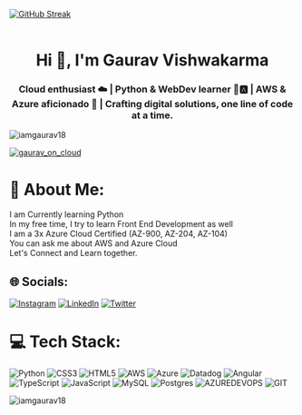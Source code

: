 <a href="https://git.io/streak-stats"><img src="https://streak-stats.demolab.com?user=iamgaurav18&theme=synthwave&border_radius=100&card_width=900&border=CC06EB&stroke=E202EB&ring=00DCEB&fire=EB19E5&dates=02EBE2" alt="GitHub Streak" /></a><br><br>
<h1 align="center">Hi 👋, I'm Gaurav Vishwakarma</h1>
<h3 align="center">Cloud enthusiast ☁️ | Python & WebDev learner 🐍🅰️ | AWS & Azure aficionado 🚀 | Crafting digital solutions, one line of code at a time.</h3>

<p align="left"> <img src="https://komarev.com/ghpvc/?username=iamgaurav18&label=Profile%20views&color=0e75b6&style=flat" alt="iamgaurav18" /> </p>

<p align="left"> <a href="https://twitter.com/gaurav_on_cloud" target="blank"><img src="https://img.shields.io/twitter/follow/gaurav_on_cloud?logo=twitter&style=for-the-badge" alt="gaurav_on_cloud" /></a> </p>

# 💫 About Me:
I am Currently learning Python<br>In my free time, I try to learn Front End Development as well<br>I am a 3x Azure Cloud Certified (AZ-900, AZ-204, AZ-104)  <br>You can ask me about AWS and Azure Cloud<br>Let's Connect and Learn together.


## 🌐 Socials:
[![Instagram](https://img.shields.io/badge/Instagram-%23E4405F.svg?logo=Instagram&logoColor=white)](https://instagram.com/iamgaurav82) [![LinkedIn](https://img.shields.io/badge/LinkedIn-%230077B5.svg?logo=linkedin&logoColor=white)](https://linkedin.com/in/gauravoncloud) [![Twitter](https://img.shields.io/badge/Twitter-%231DA1F2.svg?logo=Twitter&logoColor=white)](https://twitter.com/Gaurav_on_Cloud) 

# 💻 Tech Stack:
![Python](https://img.shields.io/badge/python-3670A0?style=for-the-badge&logo=python&logoColor=ffdd54) ![CSS3](https://img.shields.io/badge/css3-%231572B6.svg?style=for-the-badge&logo=css3&logoColor=white) ![HTML5](https://img.shields.io/badge/html5-%23E34F26.svg?style=for-the-badge&logo=html5&logoColor=white) ![AWS](https://img.shields.io/badge/AWS-%23FF9900.svg?style=for-the-badge&logo=amazon-aws&logoColor=white) ![Azure](https://img.shields.io/badge/azure-%230072C6.svg?style=for-the-badge&logo=microsoftazure&logoColor=white) ![Datadog](https://img.shields.io/badge/datadog-%23632CA6.svg?style=for-the-badge&logo=datadog&logoColor=white) ![Angular](https://img.shields.io/badge/angular-%23DD0031.svg?style=for-the-badge&logo=angular&logoColor=white) ![TypeScript](https://img.shields.io/badge/typescript-%23007ACC.svg?style=for-the-badge&logo=typescript&logoColor=white) ![JavaScript](https://img.shields.io/badge/javascript-%23323330.svg?style=for-the-badge&logo=javascript&logoColor=%23F7DF1E) ![MySQL](https://img.shields.io/badge/mysql-%2300000f.svg?style=for-the-badge&logo=mysql&logoColor=white) ![Postgres](https://img.shields.io/badge/postgres-%23316192.svg?style=for-the-badge&logo=postgresql&logoColor=white) ![AZUREDEVOPS](https://img.shields.io/badge/azuredevops-0078D7.svg?style=for-the-badge&logo=azuredevops&logoColor=white&color=%230078D7) ![GIT](https://img.shields.io/badge/Git-fc6d26?style=for-the-badge&logo=git&logoColor=white)

<p><img align="left" src="https://github-readme-stats.vercel.app/api/top-langs?username=iamgaurav18&show_icons=true&locale=en&layout=compact" alt="iamgaurav18" /></p>
